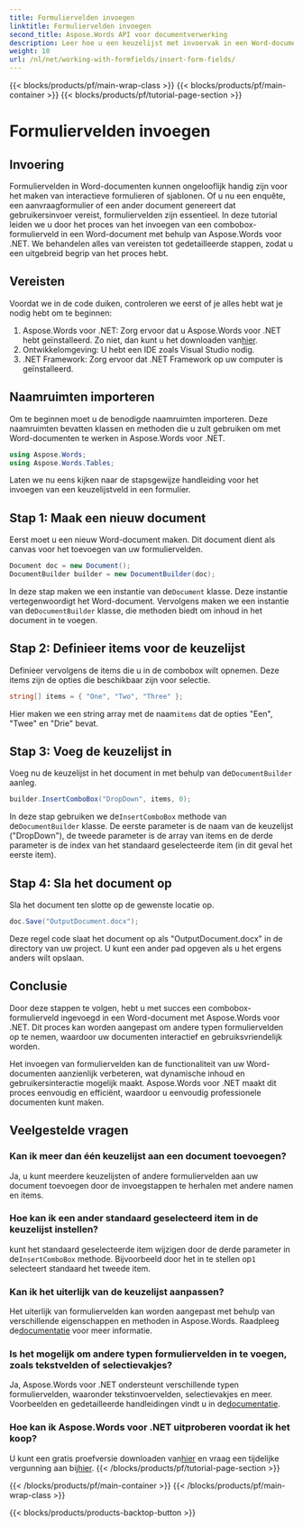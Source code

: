 ```yaml
---
title: Formuliervelden invoegen
linktitle: Formuliervelden invoegen
second_title: Aspose.Words API voor documentverwerking
description: Leer hoe u een keuzelijst met invoervak in een Word-document invoegt met Aspose.Words voor .NET met onze gedetailleerde, stapsgewijze handleiding.
weight: 10
url: /nl/net/working-with-formfields/insert-form-fields/
---
```


{{< blocks/products/pf/main-wrap-class >}}
{{< blocks/products/pf/main-container >}}
{{< blocks/products/pf/tutorial-page-section >}}

# Formuliervelden invoegen

## Invoering

Formuliervelden in Word-documenten kunnen ongelooflijk handig zijn voor het maken van interactieve formulieren of sjablonen. Of u nu een enquête, een aanvraagformulier of een ander document genereert dat gebruikersinvoer vereist, formuliervelden zijn essentieel. In deze tutorial leiden we u door het proces van het invoegen van een combobox-formulierveld in een Word-document met behulp van Aspose.Words voor .NET. We behandelen alles van vereisten tot gedetailleerde stappen, zodat u een uitgebreid begrip van het proces hebt.

## Vereisten

Voordat we in de code duiken, controleren we eerst of je alles hebt wat je nodig hebt om te beginnen:

1.  Aspose.Words voor .NET: Zorg ervoor dat u Aspose.Words voor .NET hebt geïnstalleerd. Zo niet, dan kunt u het downloaden van[hier](https://releases.aspose.com/words/net/).
2. Ontwikkelomgeving: U hebt een IDE zoals Visual Studio nodig.
3. .NET Framework: Zorg ervoor dat .NET Framework op uw computer is geïnstalleerd.

## Naamruimten importeren

Om te beginnen moet u de benodigde naamruimten importeren. Deze naamruimten bevatten klassen en methoden die u zult gebruiken om met Word-documenten te werken in Aspose.Words voor .NET.

```csharp
using Aspose.Words;
using Aspose.Words.Tables;
```

Laten we nu eens kijken naar de stapsgewijze handleiding voor het invoegen van een keuzelijstveld in een formulier.

## Stap 1: Maak een nieuw document

Eerst moet u een nieuw Word-document maken. Dit document dient als canvas voor het toevoegen van uw formuliervelden.


```csharp
Document doc = new Document();
DocumentBuilder builder = new DocumentBuilder(doc);
```

 In deze stap maken we een instantie van de`Document` klasse. Deze instantie vertegenwoordigt het Word-document. Vervolgens maken we een instantie van de`DocumentBuilder` klasse, die methoden biedt om inhoud in het document in te voegen.

## Stap 2: Definieer items voor de keuzelijst

Definieer vervolgens de items die u in de combobox wilt opnemen. Deze items zijn de opties die beschikbaar zijn voor selectie.

```csharp
string[] items = { "One", "Two", "Three" };
```

 Hier maken we een string array met de naam`items` dat de opties "Een", "Twee" en "Drie" bevat.

## Stap 3: Voeg de keuzelijst in

 Voeg nu de keuzelijst in het document in met behulp van de`DocumentBuilder` aanleg.

```csharp
builder.InsertComboBox("DropDown", items, 0);
```

 In deze stap gebruiken we de`InsertComboBox` methode van de`DocumentBuilder` klasse. De eerste parameter is de naam van de keuzelijst ("DropDown"), de tweede parameter is de array van items en de derde parameter is de index van het standaard geselecteerde item (in dit geval het eerste item).

## Stap 4: Sla het document op

Sla het document ten slotte op de gewenste locatie op.

```csharp
doc.Save("OutputDocument.docx");
```

Deze regel code slaat het document op als "OutputDocument.docx" in de directory van uw project. U kunt een ander pad opgeven als u het ergens anders wilt opslaan.

## Conclusie

Door deze stappen te volgen, hebt u met succes een combobox-formulierveld ingevoegd in een Word-document met Aspose.Words voor .NET. Dit proces kan worden aangepast om andere typen formuliervelden op te nemen, waardoor uw documenten interactief en gebruiksvriendelijk worden.

Het invoegen van formuliervelden kan de functionaliteit van uw Word-documenten aanzienlijk verbeteren, wat dynamische inhoud en gebruikersinteractie mogelijk maakt. Aspose.Words voor .NET maakt dit proces eenvoudig en efficiënt, waardoor u eenvoudig professionele documenten kunt maken.

## Veelgestelde vragen

### Kan ik meer dan één keuzelijst aan een document toevoegen?

Ja, u kunt meerdere keuzelijsten of andere formuliervelden aan uw document toevoegen door de invoegstappen te herhalen met andere namen en items.

### Hoe kan ik een ander standaard geselecteerd item in de keuzelijst instellen?

 kunt het standaard geselecteerde item wijzigen door de derde parameter in de`InsertComboBox` methode. Bijvoorbeeld door het in te stellen op`1` selecteert standaard het tweede item.

### Kan ik het uiterlijk van de keuzelijst aanpassen?

 Het uiterlijk van formuliervelden kan worden aangepast met behulp van verschillende eigenschappen en methoden in Aspose.Words. Raadpleeg de[documentatie](https://reference.aspose.com/words/net/) voor meer informatie.

### Is het mogelijk om andere typen formuliervelden in te voegen, zoals tekstvelden of selectievakjes?

 Ja, Aspose.Words voor .NET ondersteunt verschillende typen formuliervelden, waaronder tekstinvoervelden, selectievakjes en meer. Voorbeelden en gedetailleerde handleidingen vindt u in de[documentatie](https://reference.aspose.com/words/net/).

### Hoe kan ik Aspose.Words voor .NET uitproberen voordat ik het koop?

 U kunt een gratis proefversie downloaden van[hier](https://releases.aspose.com/) en vraag een tijdelijke vergunning aan bij[hier](https://purchase.aspose.com/temporary-license/).
{{< /blocks/products/pf/tutorial-page-section >}}

{{< /blocks/products/pf/main-container >}}
{{< /blocks/products/pf/main-wrap-class >}}

{{< blocks/products/products-backtop-button >}}
